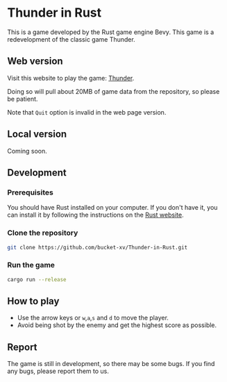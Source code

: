 # Thunder in Rust

This is a game developed by the Rust game engine Bevy. This game is a redevelopment of the classic game Thunder.

## Web version

Visit this website to play the game: [Thunder](https://bucket-xv.github.io/Thunder-in-Rust/).

Doing so will pull about 20MB of game data from the repository, so please be patient.

Note that `Quit` option is invalid in the web page version.

## Local version

Coming soon.

## Development

### Prerequisites

You should have Rust installed on your computer. If you don't have it, you can install it by following the instructions on the [Rust website](https://www.rust-lang.org/learn/get-started).

<!-- Then you can install the Bevy game engine by running the following command: -->

### Clone the repository

```bash
git clone https://github.com/bucket-xv/Thunder-in-Rust.git
```

### Run the game

```bash
cargo run --release
```

## How to play

- Use the arrow keys or `w`,`a`,`s` and `d` to move the player.
- Avoid being shot by the enemy and get the highest score as possible.

## Report

The game is still in development, so there may be some bugs. If you find any bugs, please report them to us.
